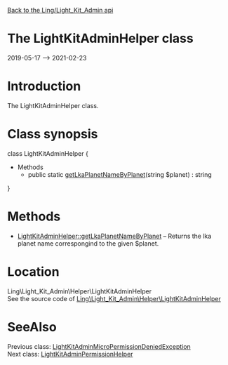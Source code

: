 [Back to the Ling/Light_Kit_Admin api](https://github.com/lingtalfi/Light_Kit_Admin/blob/master/doc/api/Ling/Light_Kit_Admin.md)



The LightKitAdminHelper class
================
2019-05-17 --> 2021-02-23






Introduction
============

The LightKitAdminHelper class.



Class synopsis
==============


class <span class="pl-k">LightKitAdminHelper</span>  {

- Methods
    - public static [getLkaPlanetNameByPlanet](https://github.com/lingtalfi/Light_Kit_Admin/blob/master/doc/api/Ling/Light_Kit_Admin/Helper/LightKitAdminHelper/getLkaPlanetNameByPlanet.md)(string $planet) : string

}






Methods
==============

- [LightKitAdminHelper::getLkaPlanetNameByPlanet](https://github.com/lingtalfi/Light_Kit_Admin/blob/master/doc/api/Ling/Light_Kit_Admin/Helper/LightKitAdminHelper/getLkaPlanetNameByPlanet.md) &ndash; Returns the lka planet name correspongind to the given $planet.





Location
=============
Ling\Light_Kit_Admin\Helper\LightKitAdminHelper<br>
See the source code of [Ling\Light_Kit_Admin\Helper\LightKitAdminHelper](https://github.com/lingtalfi/Light_Kit_Admin/blob/master/Helper/LightKitAdminHelper.php)



SeeAlso
==============
Previous class: [LightKitAdminMicroPermissionDeniedException](https://github.com/lingtalfi/Light_Kit_Admin/blob/master/doc/api/Ling/Light_Kit_Admin/Exception/LightKitAdminMicroPermissionDeniedException.md)<br>Next class: [LightKitAdminPermissionHelper](https://github.com/lingtalfi/Light_Kit_Admin/blob/master/doc/api/Ling/Light_Kit_Admin/Helper/LightKitAdminPermissionHelper.md)<br>
